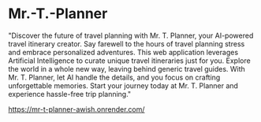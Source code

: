 # Mr.-T.-Planner

"Discover the future of travel planning with Mr. T. Planner, your AI-powered travel itinerary creator. Say farewell to the hours of travel planning stress and embrace personalized adventures. This web application leverages Artificial Intelligence to curate unique travel itineraries just for you. Explore the world in a whole new way, leaving behind generic travel guides. With Mr. T. Planner, let AI handle the details, and you focus on crafting unforgettable memories. Start your journey today at Mr. T. Planner and experience hassle-free trip planning."

https://mr-t-planner-awish.onrender.com/
